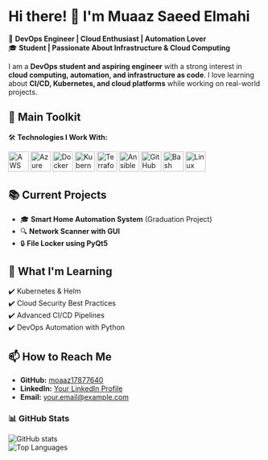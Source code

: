 # Hi there! 👋 I'm Muaaz Saeed Elmahi  

🚀 **DevOps Engineer | Cloud Enthusiast | Automation Lover**  
🎓 **Student | Passionate About Infrastructure & Cloud Computing**  

I am a **DevOps student and aspiring engineer** with a strong interest in **cloud computing, automation, and infrastructure as code**. I love learning about **CI/CD, Kubernetes, and cloud platforms** while working on real-world projects.  

## 🔧 Main Toolkit  
🛠 **Technologies I Work With:**  

<p align="left">
  <img src="https://cdn.jsdelivr.net/gh/devicons/devicon/icons/aws/aws-original.svg" alt="AWS" width="40" height="40"/>
  <img src="https://cdn.jsdelivr.net/gh/devicons/devicon/icons/azure/azure-original.svg" alt="Azure" width="40" height="40"/>
  <img src="https://cdn.jsdelivr.net/gh/devicons/devicon/icons/docker/docker-original.svg" alt="Docker" width="40" height="40"/>
  <img src="https://cdn.jsdelivr.net/gh/devicons/devicon/icons/kubernetes/kubernetes-plain.svg" alt="Kubernetes" width="40" height="40"/>
  <img src="https://cdn.jsdelivr.net/gh/devicons/devicon/icons/terraform/terraform-original.svg" alt="Terraform" width="40" height="40"/>
  <img src="https://cdn.jsdelivr.net/gh/devicons/devicon/icons/ansible/ansible-original.svg" alt="Ansible" width="40" height="40"/>
  <img src="https://cdn.jsdelivr.net/gh/devicons/devicon/icons/github/github-original.svg" alt="GitHub" width="40" height="40"/>
  <img src="https://cdn.jsdelivr.net/gh/devicons/devicon/icons/bash/bash-original.svg" alt="Bash" width="40" height="40"/>
  <img src="https://cdn.jsdelivr.net/gh/devicons/devicon/icons/linux/linux-original.svg" alt="Linux" width="40" height="40"/>
</p>

## 📚 Current Projects  
- 🎓 **Smart Home Automation System** (Graduation Project)  
- 🔍 **Network Scanner with GUI**  
- 🔒 **File Locker using PyQt5**  

## 🚀 What I'm Learning  
✔️ Kubernetes & Helm  
✔️ Cloud Security Best Practices  
✔️ Advanced CI/CD Pipelines  
✔️ DevOps Automation with Python  

## 📫 How to Reach Me  
- **GitHub:** [moaaz17877640](https://github.com/moaaz17877640)  
- **LinkedIn:** [Your LinkedIn Profile](#)  
- **Email:** [your.email@example.com](mailto:your.email@example.com)  

### 📊 GitHub Stats  
![GitHub stats](https://github-readme-stats.vercel.app/api?username=moaaz17877640&show_icons=true&theme=radical)  
![Top Languages](https://github-readme-stats.vercel.app/api/top-langs/?username=moaaz17877640&layout=compact&theme=radical)  
